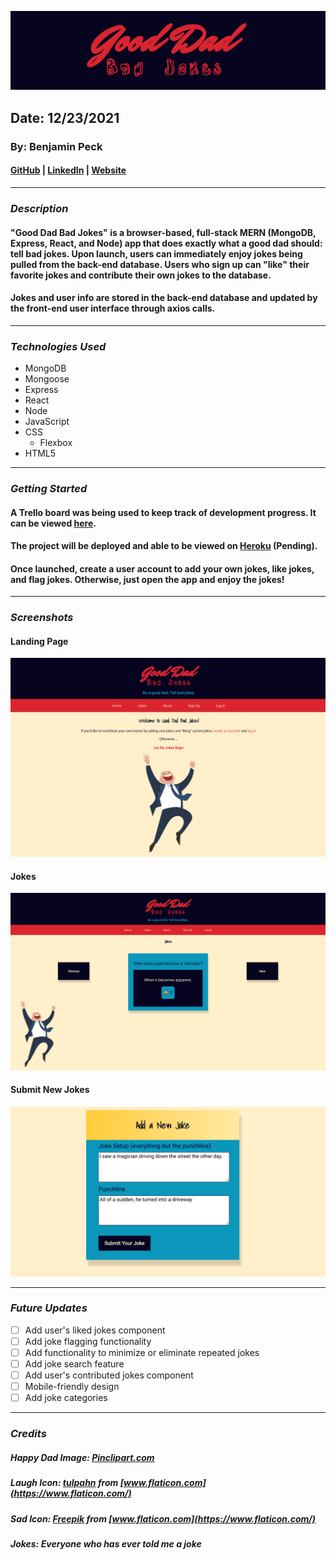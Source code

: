 ![Good Dad Bad Jokes](screenshots/title.png)
## Date: 12/23/2021
### By: Benjamin Peck
#### [GitHub](https://github.com/benjaminobambino) | [LinkedIn](https://www.linkedin.com/in/benjaminlpeck/) | [Website](https://benjaminlpeck.vercel.app/)
***
### ***Description***
#### "Good Dad Bad Jokes" is a browser-based, full-stack MERN (MongoDB, Express, React, and Node) app that does exactly what a good dad should: tell bad jokes. Upon launch, users can immediately enjoy jokes being pulled from the back-end database. Users who sign up can "like" their favorite jokes and contribute their own jokes to the database.
#### Jokes and user info are stored in the back-end database and updated by the front-end user interface through axios calls.
***
### ***Technologies Used***
* MongoDB
* Mongoose
* Express
* React
* Node
* JavaScript
* CSS
  * Flexbox
* HTML5
***
### ***Getting Started***
#### A Trello board was being used to keep track of development progress. It can be viewed [here](https://trello.com/b/VXInuKS4/good-dad-bad-jokes).
#### The project will be deployed and able to be viewed on [Heroku](https://www.heroku.com/) (Pending).
#### Once launched, create a user account to add your own jokes, like jokes, and flag jokes. Otherwise, just open the app and enjoy the jokes!
***
### ***Screenshots***
#### Landing Page
![Landing Page](screenshots/home.png)
#### Jokes
![Jokes](screenshots/jokes.png)
#### Submit New Jokes
![Submit New Jokes](screenshots/new-joke.png)
***
### ***Future Updates***
- [ ] Add user's liked jokes component
- [ ] Add joke flagging functionality
- [ ] Add functionality to minimize or eliminate repeated jokes
- [ ] Add joke search feature
- [ ] Add user's contributed jokes component
- [ ] Mobile-friendly design
- [ ] Add joke categories
***
### ***Credits***

##### Happy Dad Image: [Pinclipart.com](https://www.pinclipart.com/)

##### Laugh Icon: [tulpahn](https://www.flaticon.com/authors/tulpahn) from [www.flaticon.com](https://www.flaticon.com/)

##### Sad Icon: [Freepik](https://www.freepik.com) from [www.flaticon.com](https://www.flaticon.com/)

##### Jokes: Everyone who has ever told me a joke